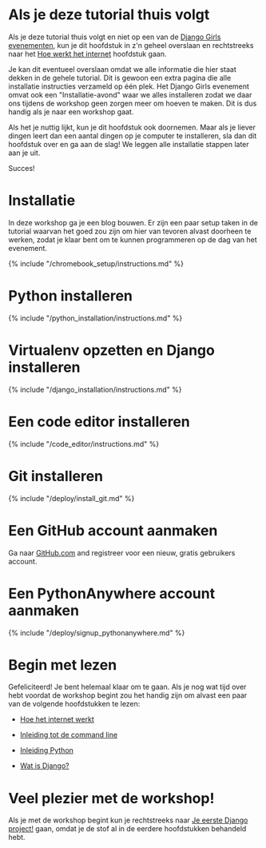 # Als je deze tutorial thuis volgt

Als je deze tutorial thuis volgt en niet op een van de [Django Girls evenementen](https://djangogirls.org/events/), kun je dit hoofdstuk in z'n geheel overslaan en rechtstreeks naar het [Hoe werkt het internet](../how_the_internet_works/README.md) hoofdstuk gaan.

Je kan dit eventueel overslaan omdat we alle informatie die hier staat dekken in de gehele tutorial. Dit is gewoon een extra pagina die alle installatie instructies verzameld op één plek. Het Django Girls evenement omvat ook een "Installatie-avond" waar we alles installeren zodat we daar ons tijdens de workshop geen zorgen meer om hoeven te maken. Dit is dus handig als je naar een workshop gaat.

Als het je nuttig lijkt, kun je dit hoofdstuk ook doornemen. Maar als je liever dingen leert dan een aantal dingen op je computer te installeren, sla dan dit hoofdstuk over en ga aan de slag! We leggen alle installatie stappen later aan je uit.

Succes!

# Installatie

In deze workshop ga je een blog bouwen. Er zijn een paar setup taken in de tutorial waarvan het goed zou zijn om hier van tevoren alvast doorheen te werken, zodat je klaar bent om te kunnen programmeren op de dag van het evenement.

<!--sec data-title="Chromebook setup (if you're using one)"
data-id="chromebook_setup" data-collapse=true ces--> {% include "/chromebook_setup/instructions.md" %} 

<!--endsec-->

# Python installeren

{% include "/python_installation/instructions.md" %}

# Virtualenv opzetten en Django installeren

{% include "/django_installation/instructions.md" %}

# Een code editor installeren

{% include "/code_editor/instructions.md" %}

# Git installeren

{% include "/deploy/install_git.md" %}

# Een GitHub account aanmaken

Ga naar [GitHub.com](https://www.github.com) and registreer voor een nieuw, gratis gebruikers account.

# Een PythonAnywhere account aanmaken

{% include "/deploy/signup_pythonanywhere.md" %}

# Begin met lezen

Gefeliciteerd! Je bent helemaal klaar om te gaan. Als je nog wat tijd over hebt voordat de workshop begint zou het handig zijn om alvast een paar van de volgende hoofdstukken te lezen:

* [Hoe het internet werkt](../how_the_internet_works/README.md)

* [Inleiding tot de command line](../intro_to_command_line/README.md)

* [Inleiding Python](../python_introduction/README.md)

* [Wat is Django?](../django/README.md)

# Veel plezier met de workshop!

Als je met de workshop begint kun je rechtstreeks naar [Je eerste Django project!](../django_start_project/README.md) gaan, omdat je de stof al in de eerdere hoofdstukken behandeld hebt.